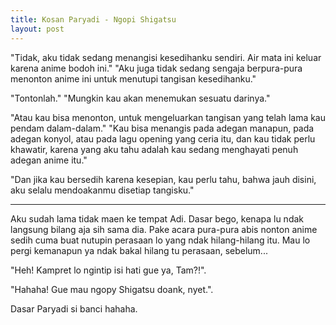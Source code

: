 ```yaml
---
title: Kosan Paryadi - Ngopi Shigatsu
layout: post
---
```


"Tidak, aku tidak sedang menangisi kesedihanku sendiri. Air mata ini keluar karena anime bodoh ini."
"Aku juga tidak sedang sengaja berpura-pura menonton anime ini untuk menutupi tangisan kesedihanku."

"Tontonlah."
"Mungkin kau akan menemukan sesuatu darinya."

"Atau kau bisa menonton, untuk mengeluarkan tangisan yang telah lama kau pendam dalam-dalam."
"Kau bisa menangis pada adegan manapun, pada adegan konyol, atau pada lagu opening yang ceria itu, dan kau tidak perlu khawatir, karena yang aku tahu adalah kau sedang menghayati penuh adegan anime itu."

"Dan jika kau bersedih karena kesepian, kau perlu tahu, bahwa jauh disini, aku selalu mendoakanmu disetiap tangisku."

------ 

Aku sudah lama tidak maen ke tempat Adi.
Dasar bego, kenapa lu ndak langsung bilang aja sih sama dia.
Pake acara pura-pura abis nonton anime sedih cuma buat nutupin perasaan lo yang ndak hilang-hilang itu.
Mau lo pergi kemanapun ya ndak bakal hilang tu perasaan, sebelum...

"Heh! Kampret lo ngintip isi hati gue ya, Tam?!". 

"Hahaha! Gue mau ngopy Shigatsu doank, nyet.".

Dasar Paryadi si banci hahaha.